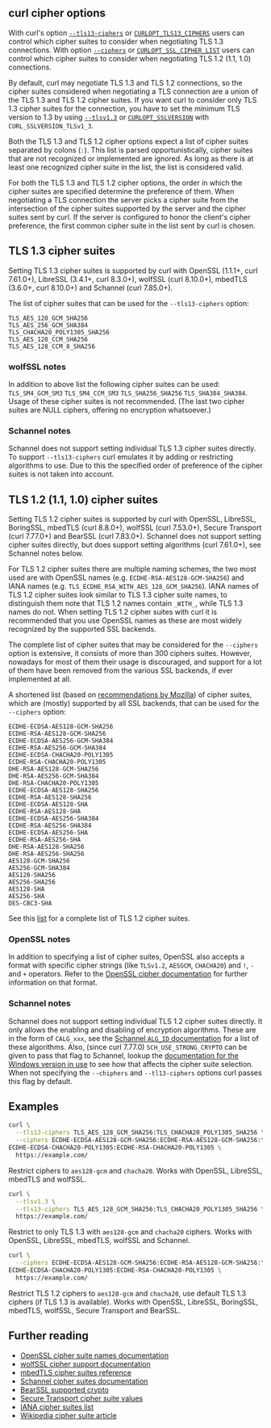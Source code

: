 <!--
Copyright (C) Daniel Stenberg, <daniel@haxx.se>, et al.

SPDX-License-Identifier: curl
-->

## curl cipher options

With curl's option
[`--tls13-ciphers`](https://curl.se/docs/manpage.html#--tls13-ciphers)
or
[`CURLOPT_TLS13_CIPHERS`](https://curl.se/libcurl/c/CURLOPT_TLS13_CIPHERS.html)
users can control which cipher suites to consider when negotiating TLS 1.3
connections. With option
[`--ciphers`](https://curl.se/docs/manpage.html#--ciphers)
or
[`CURLOPT_SSL_CIPHER_LIST`](https://curl.se/libcurl/c/CURLOPT_SSL_CIPHER_LIST.html)
users can control which cipher suites to consider when negotiating
TLS 1.2 (1.1, 1.0) connections.

By default, curl may negotiate TLS 1.3 and TLS 1.2 connections, so the cipher
suites considered when negotiating a TLS connection are a union of the TLS 1.3
and TLS 1.2 cipher suites. If you want curl to consider only TLS 1.3 cipher
suites for the connection, you have to set the minimum TLS version to 1.3 by
using [`--tlsv1.3`](https://curl.se/docs/manpage.html#--tlsv13)
or [`CURLOPT_SSLVERSION`](https://curl.se/libcurl/c/CURLOPT_SSLVERSION.html)
with `CURL_SSLVERSION_TLSv1_3`.

Both the TLS 1.3 and TLS 1.2 cipher options expect a list of cipher suites
separated by colons (`:`). This list is parsed opportunistically, cipher suites
that are not recognized or implemented are ignored. As long as there is at
least one recognized cipher suite in the list, the list is considered valid.

For both the TLS 1.3 and TLS 1.2 cipher options, the order in which the
cipher suites are specified determine the preference of them. When negotiating
a TLS connection the server picks a cipher suite from the intersection of the
cipher suites supported by the server and the cipher suites sent by curl. If
the server is configured to honor the client's cipher preference, the first
common cipher suite in the list sent by curl is chosen.

## TLS 1.3 cipher suites

Setting TLS 1.3 cipher suites is supported by curl with
OpenSSL (1.1.1+, curl 7.61.0+), LibreSSL (3.4.1+, curl 8.3.0+),
wolfSSL (curl 8.10.0+), mbedTLS (3.6.0+, curl 8.10.0+) and
Schannel (curl 7.85.0+).

The list of cipher suites that can be used for the `--tls13-ciphers` option:
```
TLS_AES_128_GCM_SHA256
TLS_AES_256_GCM_SHA384
TLS_CHACHA20_POLY1305_SHA256
TLS_AES_128_CCM_SHA256
TLS_AES_128_CCM_8_SHA256
```

### wolfSSL notes

In addition to above list the following cipher suites can be used:
`TLS_SM4_GCM_SM3` `TLS_SM4_CCM_SM3` `TLS_SHA256_SHA256` `TLS_SHA384_SHA384`.
Usage of these cipher suites is not recommended. (The last two cipher suites
are NULL ciphers, offering no encryption whatsoever.)

### Schannel notes

Schannel does not support setting individual TLS 1.3 cipher suites directly.
To support `--tls13-ciphers` curl emulates it by adding or restricting
algorithms to use. Due to this the specified order of preference of the
cipher suites is not taken into account.

## TLS 1.2 (1.1, 1.0) cipher suites

Setting TLS 1.2 cipher suites is supported by curl with OpenSSL, LibreSSL,
BoringSSL, mbedTLS (curl 8.8.0+), wolfSSL (curl 7.53.0+),
Secure Transport (curl 7.77.0+) and BearSSL (curl 7.83.0+). Schannel does not
support setting cipher suites directly, but does support setting algorithms
(curl 7.61.0+), see Schannel notes below.

For TLS 1.2 cipher suites there are multiple naming schemes, the two most used
are with OpenSSL names (e.g. `ECDHE-RSA-AES128-GCM-SHA256`) and IANA names
(e.g. `TLS_ECDHE_RSA_WITH_AES_128_GCM_SHA256`). IANA names of TLS 1.2 cipher
suites look similar to TLS 1.3 cipher suite names, to distinguish them note
that TLS 1.2 names contain `_WITH_`, while TLS 1.3 names do not. When setting
TLS 1.2 cipher suites with curl it is recommended that you use OpenSSL names
as these are most widely recognized by the supported SSL backends.

The complete list of cipher suites that may be considered for the `--ciphers`
option is extensive, it consists of more than 300 ciphers suites. However,
nowadays for most of them their usage is discouraged, and support for a lot of
them have been removed from the various SSL backends, if ever implemented at
all.

A shortened list (based on [recommendations by
Mozilla](https://wiki.mozilla.org/Security/Server_Side_TLS)) of cipher suites,
which are (mostly) supported by all SSL backends, that can be used for the
`--ciphers` option:
```
ECDHE-ECDSA-AES128-GCM-SHA256
ECDHE-RSA-AES128-GCM-SHA256
ECDHE-ECDSA-AES256-GCM-SHA384
ECDHE-RSA-AES256-GCM-SHA384
ECDHE-ECDSA-CHACHA20-POLY1305
ECDHE-RSA-CHACHA20-POLY1305
DHE-RSA-AES128-GCM-SHA256
DHE-RSA-AES256-GCM-SHA384
DHE-RSA-CHACHA20-POLY1305
ECDHE-ECDSA-AES128-SHA256
ECDHE-RSA-AES128-SHA256
ECDHE-ECDSA-AES128-SHA
ECDHE-RSA-AES128-SHA
ECDHE-ECDSA-AES256-SHA384
ECDHE-RSA-AES256-SHA384
ECDHE-ECDSA-AES256-SHA
ECDHE-RSA-AES256-SHA
DHE-RSA-AES128-SHA256
DHE-RSA-AES256-SHA256
AES128-GCM-SHA256
AES256-GCM-SHA384
AES128-SHA256
AES256-SHA256
AES128-SHA
AES256-SHA
DES-CBC3-SHA
```

See this [list](https://github.com/curl/curl/blob/master/docs/CIPHERS-TLS12.md)
for a complete list of TLS 1.2 cipher suites.

### OpenSSL notes

In addition to specifying a list of cipher suites, OpenSSL also accepts a
format with specific cipher strings (like `TLSv1.2`, `AESGCM`, `CHACHA20`) and
`!`, `-` and `+` operators. Refer to the
[OpenSSL cipher documentation](https://docs.openssl.org/master/man1/openssl-ciphers/#cipher-list-format)
for further information on that format.

### Schannel notes

Schannel does not support setting individual TLS 1.2 cipher suites directly.
It only allows the enabling and disabling of encryption algorithms. These are
in the form of `CALG_xxx`, see the [Schannel `ALG_ID`
documentation](https://docs.microsoft.com/windows/desktop/SecCrypto/alg-id)
for a list of these algorithms. Also, (since curl 7.77.0)
`SCH_USE_STRONG_CRYPTO` can be given to pass that flag to Schannel, lookup the
[documentation for the Windows version in
use](https://learn.microsoft.com/en-us/windows/win32/secauthn/cipher-suites-in-schannel)
to see how that affects the cipher suite selection. When not specifying the
`--chiphers` and `--tl13-ciphers` options curl passes this flag by default.

## Examples

```sh
curl \
  --tls13-ciphers TLS_AES_128_GCM_SHA256:TLS_CHACHA20_POLY1305_SHA256 \
  --ciphers ECDHE-ECDSA-AES128-GCM-SHA256:ECDHE-RSA-AES128-GCM-SHA256:\
ECDHE-ECDSA-CHACHA20-POLY1305:ECDHE-RSA-CHACHA20-POLY1305 \
  https://example.com/
```
Restrict ciphers to `aes128-gcm` and `chacha20`. Works with OpenSSL, LibreSSL,
mbedTLS and wolfSSL.

```sh
curl \
  --tlsv1.3 \
  --tls13-ciphers TLS_AES_128_GCM_SHA256:TLS_CHACHA20_POLY1305_SHA256 \
  https://example.com/
```
Restrict to only TLS 1.3 with `aes128-gcm` and `chacha20` ciphers. Works with
OpenSSL, LibreSSL, mbedTLS, wolfSSL and Schannel.

```sh
curl \
  --ciphers ECDHE-ECDSA-AES128-GCM-SHA256:ECDHE-RSA-AES128-GCM-SHA256:\
ECDHE-ECDSA-CHACHA20-POLY1305:ECDHE-RSA-CHACHA20-POLY1305 \
  https://example.com/
```
Restrict TLS 1.2 ciphers to `aes128-gcm` and `chacha20`, use default TLS 1.3
ciphers (if TLS 1.3 is available). Works with OpenSSL, LibreSSL, BoringSSL,
mbedTLS, wolfSSL, Secure Transport and BearSSL.

## Further reading
- [OpenSSL cipher suite names documentation](https://docs.openssl.org/master/man1/openssl-ciphers/#cipher-suite-names)
- [wolfSSL cipher support documentation](https://www.wolfssl.com/documentation/manuals/wolfssl/chapter04.html#cipher-support)
- [mbedTLS cipher suites reference](https://mbed-tls.readthedocs.io/projects/api/en/development/api/file/ssl__ciphersuites_8h/)
- [Schannel cipher suites documentation](https://learn.microsoft.com/en-us/windows/win32/secauthn/cipher-suites-in-schannel)
- [BearSSL supported crypto](https://www.bearssl.org/support.html)
- [Secure Transport cipher suite values](https://developer.apple.com/documentation/security/1550981-ssl_cipher_suite_values)
- [IANA cipher suites list](https://www.iana.org/assignments/tls-parameters/tls-parameters.xhtml#tls-parameters-4)
- [Wikipedia cipher suite article](https://en.wikipedia.org/wiki/Cipher_suite)
